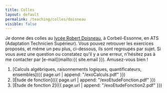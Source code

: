 ```yaml
---
title: Colles
layout: default
permalink: /teaching/colles/doisneau
visible: false
---
```


Je donne des colles au [lycée Robert
Doisneau](http://www.lyc-doisneau-corbeil.ac-versailles.fr/), à Corbeil-Essonne,
en ATS (Adaptation Technicien Supérieur). Vous pouvez retrouver les exercices
proposés, et même un peu plus, ci-dessous, ils sont regroupés par sujet.
Si vous avez une question ou constatez qu'il y a
une erreur, n'hésitez pas à me contacter par [e-mail](mailto:{{ site.email }}).
Amusez-vous bien !

1. [Calculs algébriques, raisonnements logiques, quantificateurs,
   ensembles]({{ page.url | append: "/exoCalculs.pdf" }})
2. [Étude de fonction]({{ page.url | append: "/exoEtudeFonction.pdf" }})
3. [Étude de fonction 2]({{ page.url | append: "/exoEtudeFonction2.pdf" }})
